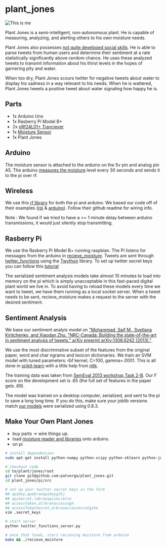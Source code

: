 # plant_jones

![This is me](https://pbs.twimg.com/profile_images/553022075774840832/MPafmt1D.jpeg)

Plant Jones is a semi-intelligent, non-autonomous plant. He is capable of measuring, analyzing, and alerting others to his own moisture needs. 

Plant Jones also possesses [not quite developed social skills](https://twitter.com/plant_jones). He is able to parse tweets from human users and determine their sentiment at a rate statistically significantly above random chance. He uses these analyzed tweets to transmit information about his thirst levels in the hopes of garnering pity and water. 

When too dry, Plant Jones scours twitter for negative tweets about water to display his sadness in a way relevant to his needs. When he is wattered, Plant Jones tweets a positive tweet about water signaling how happy he is.

Parts
----
- 1x Arduino Uno
- 1x Rasberry Pi Model B+
- 2x [nRf24L01+ Tranciever](http://www.amazon.com/nRF24L01-Wireless-Transceiver-Arduino-Compatible/dp/B00E594ZX0/ref=pd_sim_indust_5?ie=UTF8&refRID=0R0NHSPAHRSCNGFA1PDN)
- 1x [Moisture Sensor](http://www.amazon.com/Arduino-compatible-Sensitivity-Moisture-Sensor/dp/B00AFCNR3U)
- 1x Plant Jones

Arduino
----
The moisture sensor is attached to the arduino on the 5v pin and analog pin A5. The arduino [measures the moisture](arduino/src/moisture/moisture.ino) level every 30 seconds and sends it to the pi over rf.

Wireless
----
We use this [rf library](https://github.com/edoardoo/RF24) for both the pi and arduino. We based our code off of their examples ([rpi](https://github.com/edoardoo/RF24/blob/master/examples_RPi/gettingstarted.cpp) &  [arduino](https://github.com/edoardoo/RF24/blob/master/examples/GettingStarted/GettingStarted.ino)). Follow their github readme for wiring info.

Note : We found if we tried to have a >= 1 minute delay between arduino transmissions, it would just silently stop transmitting.

Rasberry Pi
----
We use the Rasberry Pi Model B+ running raspbian. The Pi listens for messages from the arduino in [recieve_moisture](pi/src/recieve_moisture.cpp). Tweets are sent through [twitter_functions](src/pi/twitter_functions_server.py) using the [Twython](https://github.com/ryanmcgrath/twython) library. To set up twitter secret keys you can follow this [tutorial](http://www.instructables.com/id/Raspberry-Pi-Twitterbot/)

The serialized sentiment analysis models take almost 10 minutes to load into memory on the pi which is simply unacceptable in this fast-paced digital plant world we live in. To avoid having to reload these models every time we want to tweet, we have them running as a local socket server. When a tweet needs to be sent, recieve_moisture makes a request to the server with the desired sentiment.

Sentiment Analysis
----
We base our sentiment analyis model on ["Mohammad, Saif M., Svetlana Kiritchenko, and Xiaodan Zhu. "NRC-Canada: Building the state-of-the-art in sentiment analysis of tweets." arXiv preprint arXiv:1308.6242 (2013)."](http://www.umiacs.umd.edu/~saif/WebPages/Abstracts/NRC-SentimentAnalysis.htm). 
    
We use the most discriminative subset of the features from the original paper, word and char ngrams and lexicon dictionaries. We train an SVM model with tuned parameters: rbf kernel, C=100, gamma=.0001. This is all done in [scikit-learn](http://scikit-learn.org/stable/) with a little help from [nltk](http://www.nltk.org/).

The training data was taken from [SemEval 2013 workshop Task 2-B](http://www.cs.york.ac.uk/semeval-2013/task2/index.php?id=data). Our F score on the development set is .65 (the full set of features in the paper gets .69).

The model was trained on a desktop computer, serialized, and sent to the pi to save a long long time. If you do this, make sure your joblib versions match [our models](pi/src/sentiment_analysis/saved_model) were serialized using 0.8.3.

Make Your Own Plant Jones
----
- buy parts -> wire things up.
- load [moisture reader and libraries](arduino/src/) onto arduino.
- on pi
```bash
# install dependencies
sudo apt-get install python-numpy python-scipy python-sklearn python-joblib

# checkout code
cd to/plant/jones/root
git clone git@github.com:patverga/plant_jones.git
cd plant_jones/pi/src

# set up your twitter secret keys in the form
## apiKey,qwebranapikeyglkj
## apiSecret,labranapisecretio
## accessToken,alrbranaccessogh
## accessTokenSecret,arbranaccessecretgihe
vim .secret_keys

# start server
python twitter_functions_server.py

# once that loads, start recieving moisture from arduino
make && ./recieve_moisture
